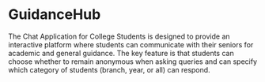 # GuidanceHub
The Chat Application for College Students is designed to provide an interactive platform where students can communicate with their seniors for academic and general guidance. The key feature is that students can choose whether to remain anonymous when asking queries and can specify which category of students (branch, year, or all) can respond. 
